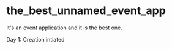 # the_best_unnamed_event_app
It's an event application and it is the best one.

Day 1: Creation intiated
